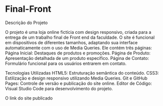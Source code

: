 # Final-Front

Descrição do Projeto

O projeto é uma loja online fictícia com design responsivo, criada para a entrega de um trabalho final de Front end da faculdade. O site é funcional em dispositivos de diferentes tamanhos, adaptando sua interface automaticamente com o uso de Media Queries. Ele contém três páginas:
Página Inicial: Destaques de produtos e promoções.
Página de Produto: Apresentação detalhada de um produto específico.
Página de Contato: Formulário funcional para os usuários entrarem em contato.

Tecnologias Utilizadas
HTML5: Estruturação semântica do conteúdo.
CSS3: Estilização e design responsivo utilizando Media Queries.
Git e GitHub Pages: Controle de versão e publicação do site online.
Editor de Código: Visual Studio Code para desenvolvimento do projeto.

O link do site publicado

